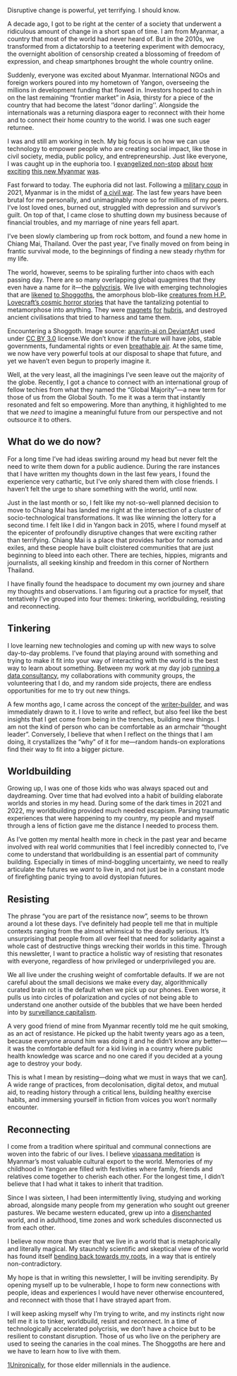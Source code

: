 

Disruptive change is powerful, yet terrifying. I should know.

A decade ago, I got to be right at the center of a society that underwent a ridiculous amount of change in a short span of time. I am from Myanmar, a country that most of the world had never heard of. But in the 2010s, we transformed from a dictatorship to a teetering experiment with democracy, the overnight abolition of censorship created a blossoming of freedom of expression, and cheap smartphones brought the whole country online.

Suddenly, everyone was excited about Myanmar. International NGOs and foreign workers poured into my hometown of Yangon, overseeing the millions in development funding that flowed in. Investors hoped to cash in on the last remaining &#8220;frontier market&#8221; in Asia, thirsty for a piece of the country that had become the latest &#8216;&#8217;donor darling&#8217;&#8217;. Alongside the internationals was a returning diaspora eager to reconnect with their home and to connect their home country to the world. I was one such eager returnee.

I was and still am working in tech. My big focus is on how we can use technology to empower people who are creating social impact, like those in civil society, media, public policy, and entrepreneurship. Just like everyone, I was caught up in the euphoria too. I [evangelized non-stop](https://youtu.be/o-i89wHCPlE?si=7QTAGmVs3KQuysVe) [about](https://teacircleoxford.com/year-in-review/taking-advantage-of-open-data-to-foster-innovation-transparency-and-civic-participation-in-myanmar/) [how exciting](https://www.youtube.com/watch?v=fuL2FE29aDQ&amp;ab_channel=PeaceTechLab) [this new Myanmar](https://www.youtube.com/watch?v=3rH1OBUdNf8&amp;ab_channel=TaguFilms) [was](https://youtu.be/PRV6BiOnhTc?si=A9yfoPvTZgshRj13&amp;t=583).

Fast forward to today. The euphoria did not last. Following a [military coup](https://en.wikipedia.org/wiki/2021_Myanmar_coup_d%27%C3%A9tat) in 2021, Myanmar is in the midst of [a civil war](https://en.wikipedia.org/wiki/Myanmar_civil_war_(2021%E2%80%93present)). The last few years have been brutal for me personally, and unimaginably more so for millions of my peers. I&#8217;ve lost loved ones, burned out, struggled with depression and survivor&#8217;s guilt. On top of that, I came close to shutting down my business because of financial troubles, and my marriage of nine years fell apart.

I&#8217;ve been slowly clambering up from rock bottom, and found a new home in Chiang Mai, Thailand. Over the past year, I&#8217;ve finally moved on from being in frantic survival mode, to the beginnings of finding a new steady rhythm for my life.

The world, however, seems to be spiraling further into chaos with each passing day. There are so many overlapping global quagmires that they even have a name for it&#8212;the [polycrisis](https://www.youtube.com/watch?v=FgBed7JgDv0&amp;ab_channel=WorldEconomicForum). We live with emerging technologies that are [likened](https://www.nytimes.com/2023/05/30/technology/shoggoth-meme-ai.html) [to Shoggoths](https://crookedtimber.org/2023/07/03/shoggoths-amongst-us/), the amorphous blob-like [creatures from H.P. Lovecraft&#8217;s cosmic horror stories](https://en.wikipedia.org/wiki/Shoggoth) that have the tantalizing potential to metamorphose into anything. They were [magnets](https://a16z.com/the-techno-optimist-manifesto/) [for](https://darioamodei.com/machines-of-loving-grace) [hubris](https://ia.samaltman.com/), and destroyed ancient civilisations that tried to harness and tame them.

[](https://substackcdn.com/image/fetch/$s_!RffN!,f_auto,q_auto:good,fl_progressive:steep/https%3A%2F%2Fsubstack-post-media.s3.amazonaws.com%2Fpublic%2Fimages%2F09bdd5b5-2ff1-41b5-a0b9-ae8e9df4b366_1920x1097.jpeg)Encountering a Shoggoth. Image source: [anavrin-ai on DeviantArt](https://www.deviantart.com/anavrin-ai/art/Shoggoths-Lovecraft-series-6-1103245484) used under [CC BY 3.0](https://creativecommons.org/licenses/by/3.0/) license.We don&#8217;t know if the future will have jobs, stable governments, fundamental rights or even [breathable air](https://www.aljazeera.com/news/2024/11/3/schools-to-close-as-air-pollution-hits-record-high-in-pakistans-lahore). At the same time, we now have very powerful tools at our disposal to shape that future, and yet we haven&#8217;t even begun to properly imagine it.

Well, at the very least, all the imaginings I&#8217;ve seen leave out the majority of the globe. Recently, I got a chance to connect with an international group of fellow techies from what they named the &#8220;Global Majority&#8221;&#8212;a new term for those of us from the Global South. To me it was a term that instantly resonated and felt so empowering. More than anything, it highlighted to me that we *need* to imagine a meaningful future from our perspective and not outsource it to others.

## **What do we do now?**

For a long time I&#8217;ve had ideas swirling around my head but never felt the need to write them down for a public audience. During the rare instances that I have written my thoughts down in the last few years, I found the experience very cathartic, but I&#8217;ve only shared them with close friends. I haven&#8217;t felt the urge to share something with the world, until now.

Just in the last month or so, I felt like my not-so-well planned decision to move to Chiang Mai has landed me right at the intersection of a cluster of socio-technological transformations. It was like winning the lottery for a second time. I felt like I did in Yangon back in 2015, where I found myself at the epicenter of profoundly disruptive changes that were exciting rather than terrifying. Chiang Mai is a place that provides harbor for nomads and exiles, and these people have built cloistered communities that are just beginning to bleed into each other. There are techies, hippies, migrants and journalists, all seeking kinship and freedom in this corner of Northern Thailand.

I have finally found the headspace to document my own journey and share my thoughts and observations. I am figuring out a practice for myself, that tentatively I&#8217;ve grouped into four themes: tinkering, worldbuilding, resisting and reconnecting.

## **Tinkering**

I love learning new technologies and coming up with new ways to solve day-to-day problems. I&#8217;ve found that playing around with something and trying to make it fit into your way of interacting with the world is the best way to learn about something. Between my work at my day job [running a data consultancy](https://site.thibi.co/), my collaborations with community groups, the volunteering that I do, and my random side projects, there are endless opportunities for me to try out new things.

A few months ago, I came across the concept of the [writer-builder](https://www.workingtheorys.com/p/writer-builder), and was immediately drawn to it. I love to write and reflect, but also feel like the best insights that I get come from being in the trenches, building new things. I am not the kind of person who can be comfortable as an armchair &#8220;thought leader&#8221;. Conversely, I believe that when I reflect on the things that I am doing, it crystallizes the &#8220;why&#8221; of it for me&#8212;random hands-on explorations find their way to fit into a bigger picture.

## **Worldbuilding**

Growing up, I was one of those kids who was always spaced out and daydreaming. Over time that had evolved into a habit of building elaborate worlds and stories in my head. During some of the dark times in 2021 and 2022, my worldbuilding provided much needed escapism. Parsing traumatic experiences that were happening to my country, my people and myself through a lens of fiction gave me the distance I needed to process them.

As I&#8217;ve gotten my mental health more in check in the past year and became involved with real world communities that I feel incredibly connected to, I&#8217;ve come to understand that worldbuilding is an essential part of community building. Especially in times of mind-boggling uncertainty, we need to really articulate the futures we *want* to live in, and not just be in a constant mode of firefighting panic trying to avoid dystopian futures.

## **Resisting**

The phrase &#8220;you are part of the resistance now&#8221;, seems to be thrown around a lot these days. I&#8217;ve definitely had people tell me that in multiple contexts ranging from the almost whimsical to the deadly serious. It&#8217;s unsurprising that people from all over feel that need for solidarity against a whole cast of destructive things wrecking their worlds in this time. Through this newsletter, I want to practice a holistic way of resisting that resonates with everyone, regardless of how privileged or underprivileged you are.

We all live under the crushing weight of comfortable defaults. If we are not careful about the small decisions we make every day, algorithmically curated brain rot is the default when we pick up our phones. Even worse, it pulls us into circles of polarization and cycles of not being able to understand one another outside of the bubbles that we have been herded into by [surveillance capitalism](https://www.theguardian.com/technology/2019/jan/20/shoshana-zuboff-age-of-surveillance-capitalism-google-facebook).

A very good friend of mine from Myanmar recently told me he quit smoking, as an act of resistance. He picked up the habit twenty years ago as a teen, because everyone around him was doing it and he didn&#8217;t know any better&#8212;it was the comfortable default for a kid living in a country where public health knowledge was scarce and no one cared if you decided at a young age to destroy your body.

This is what I mean by resisting&#8212;doing what we must in ways that we can[1](#footnote-1). A wide range of practices, from decolonisation, digital detox, and mutual aid, to reading history through a critical lens, building healthy exercise habits, and immersing yourself in fiction from voices you won&#8217;t normally encounter.

## **Reconnecting**

I come from a tradition where spiritual and communal connections are woven into the fabric of our lives. I believe [vipassana meditation](https://en.wikipedia.org/wiki/Vipassana_movement) is Myanmar&#8217;s most valuable cultural export to the world. Memories of my childhood in Yangon are filled with festivities where family, friends and relatives come together to cherish each other. For the longest time, I didn&#8217;t believe that I had what it takes to inherit that tradition.

Since I was sixteen, I had been intermittently living, studying and working abroad, alongside many people from my generation who sought out greener pastures. We became western educated, grew up into a [disenchanted](https://www.thecollector.com/max-weber-disenchantment-world-religion/) world, and in adulthood, time zones and work schedules disconnected us from each other.

I believe now more than ever that we live in a world that is metaphorically and literally magical. My staunchly scientific and skeptical view of the world has found itself [bending back towards my roots](https://www.youtube.com/watch?v=m0UjqT45JsQ&amp;ab_channel=BigThink), in a way that is entirely non-contradictory.

My hope is that in writing this newsletter, I will be inviting serendipity. By opening myself up to be vulnerable, I hope to form new connections with people, ideas and experiences I would have never otherwise encountered, and reconnect with those that I have strayed apart from.

I will keep asking myself why I&#8217;m trying to write, and my instincts right now tell me it is to tinker, worldbuild, resist and reconnect. In a time of technologically accelerated polycrisis, we don&#8217;t have a choice but to be resilient to constant disruption. Those of us who live on the periphery are used to seeing the canaries in the coal mines. The Shoggoths are here and we have to learn how to live with them.

[1](#footnote-anchor-1)[Unironically](https://www.youtube.com/watch?v=fe99kAAJIK4&amp;ab_channel=IrishTrekkie), for those elder millennials in the audience.
